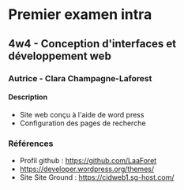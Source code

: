 <!-- Les # représentent les h1, h2... -->
# Premier examen intra
## 4w4 - Conception d'interfaces et développement web
### Autrice - Clara Champagne-Laforest
#### Description
<!-- pour faire une liste on met un tiret -->
- Site web conçu à l'aide de word press
- Configuration des pages de recherche

### Références
- Profil github : https://github.com/LaaForet
- https://developer.wordpress.org/themes/ 
- Site Site Ground : https://cidweb1.sg-host.com/

